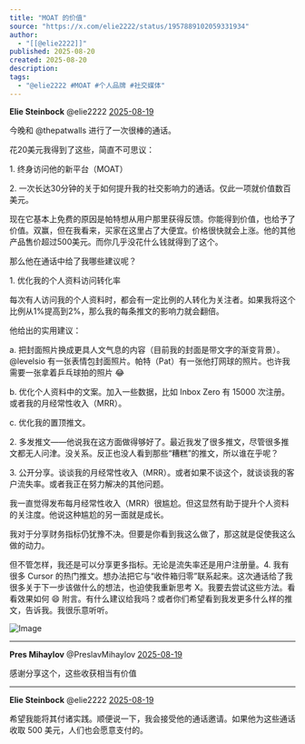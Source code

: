 ```yaml
---
title: "MOAT 的价值"
source: "https://x.com/elie2222/status/1957889102059331934"
author:
  - "[[@elie2222]]"
published: 2025-08-20
created: 2025-08-20
description:
tags:
  - "@elie2222 #MOAT #个人品牌 #社交媒体"
---
```

**Elie Steinbock** @elie2222 [2025-08-19](https://x.com/elie2222/status/1957889102059331934)

  
今晚和 @thepatwalls 进行了一次很棒的通话。

花20美元我得到了这些，简直不可思议：

1\. 终身访问他的新平台（MOAT）

2\. 一次长达30分钟的关于如何提升我的社交影响力的通话。仅此一项就价值数百美元。

现在它基本上免费的原因是帕特想从用户那里获得反馈。你能得到价值，也给予了价值。双赢，但在我看来，买家在这里占了大便宜。价格很快就会上涨。他的其他产品售价超过500美元。而你几乎没花什么钱就得到了这个。

那么他在通话中给了我哪些建议呢？

1\. 优化我的个人资料访问转化率

每次有人访问我的个人资料时，都会有一定比例的人转化为关注者。如果我将这个比例从1%提高到2%，那么我的每条推文的影响力就会翻倍。

他给出的实用建议：

a. 把封面照片换成更具人文气息的内容（目前我的封面是带文字的渐变背景）。@levelsio 有一张表情包封面照片。帕特（Pat）有一张他打网球的照片。也许我需要一张拿着乒乓球拍的照片 😂

b. 优化个人资料中的文案。加入一些数据，比如 Inbox Zero 有 15000 次注册。或者我的月经常性收入（MRR）。

c. 优化我的置顶推文。

2\. 多发推文——他说我在这方面做得够好了。最近我发了很多推文，尽管很多推文都无人问津。没关系。反正也没人看到那些“糟糕”的推文，所以谁在乎呢？

3\. 公开分享。谈谈我的月经常性收入（MRR）。或者如果不谈这个，就谈谈我的客户流失率。或者我正在努力解决的其他问题。

我一直觉得发布每月经常性收入（MRR）很尴尬。但这显然有助于提升个人资料的关注度。他说这种尴尬的另一面就是成长。

我对于分享财务指标仍犹豫不决。但要是你看到我这么做了，那这就是促使我这么做的动力。

但不管怎样，我还是可以分享更多指标。无论是流失率还是用户注册量。4. 我有很多 Cursor 的热门推文。想办法把它与“收件箱归零”联系起来。这次通话给了我很多关于下一步该做什么的想法，也迫使我重新思考 X。我要去尝试这些方法。看看效果如何 😄 附言。有什么建议给我吗？或者你们希望看到我发更多什么样的推文，告诉我。我很乐意听听。

![Image](https://pbs.twimg.com/media/GyvL9axWoAANjoc?format=jpg&name=large)

---

**Pres Mihaylov** @PreslavMihaylov [2025-08-19](https://x.com/PreslavMihaylov/status/1957891597271535667)

  
感谢分享这个，这些收获相当有价值

---

**Elie Steinbock** @elie2222 [2025-08-19](https://x.com/elie2222/status/1957891847558180944)

  
希望我能将其付诸实践。顺便说一下，我会接受他的通话邀请。如果他为这些通话收取 500 美元，人们也会愿意支付的。
